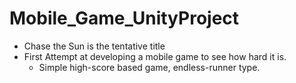 # Mobile_Game_UnityProject
- Chase the Sun is the tentative title
- First Attempt at developing a mobile game to see how hard it is.
  - Simple high-score based game, endless-runner type.
